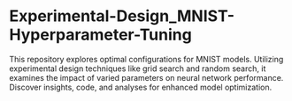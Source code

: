 # Experimental-Design_MNIST-Hyperparameter-Tuning
 This repository explores optimal configurations for MNIST models. Utilizing experimental design techniques like grid search and random search, it examines the impact of varied parameters on neural network performance. Discover insights, code, and analyses for enhanced model optimization.
